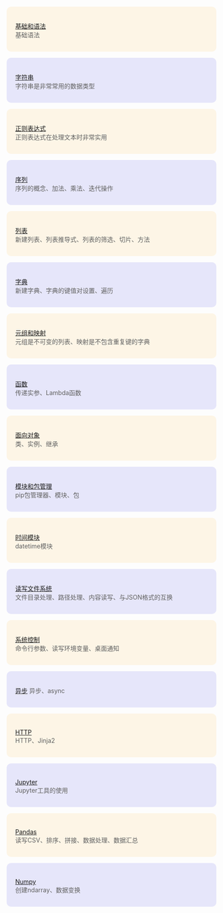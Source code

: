 
<style>
    blockquote{
        background: oldLace;
        padding: 20px  20px 15px !important;
        border-radius: 10px;
        margin-top: 10px;
        border: none !important;
    }
    blockquote:nth-of-type(even){
        background: lavender;
    }
</style>

> [基础和语法](Python——基础和语法.md)      
> 基础语法   

> [字符串](Python——字符串.md)   
> 字符串是非常常用的数据类型   

> [正则表达式](Python——正则表达式.md)   
> 正则表达式在处理文本时非常实用   

> [序列](Python——序列.md)             
> 序列的概念、加法、乘法、迭代操作   

> [列表](Python——列表.md)          
> 新建列表、列表推导式、列表的筛选、切片、方法   

> [字典](Python——字典.md)          
> 新建字典、字典的键值对设置、遍历   

> [元组和映射](Python——元组和映射.md)               
> 元组是不可变的列表、映射是不包含重复键的字典   

> [函数](Python——函数.md)                        
> 传递实参、Lambda函数   

> [面向对象](Python——面向对象.md)             
> 类、实例、继承   

> [模块和包管理](Python——模块和包管理.md)  
> pip包管理器、模块、包   

> [时间模块](Python——时间模块.md)          
> datetime模块  

> [读写文件系统](Python——读写文件系统.md)                         
> 文件目录处理、路径处理、内容读写、与JSON格式的互换  

> [系统控制](Python——系统控制.md)          
> 命令行参数、读写环境变量、桌面通知   

> [异步](Python——异步.md)
> 异步、async   

> [HTTP](Python——HTTP.md)      
> HTTP、Jinja2   

> [Jupyter](Python——Jupyter.md)         
> Jupyter工具的使用   

> [Pandas](Pandas——Pandas.md)         
> 读写CSV、排序、拼接、数据处理、数据汇总   

> [Numpy](Numpy——Numpy.md)         
> 创建ndarray、数据变换   



